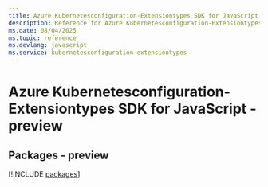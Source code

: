 ```yaml
---
title: Azure Kubernetesconfiguration-Extensiontypes SDK for JavaScript
description: Reference for Azure Kubernetesconfiguration-Extensiontypes SDK for JavaScript
ms.date: 08/04/2025
ms.topic: reference
ms.devlang: javascript
ms.service: kubernetesconfiguration-extensiontypes
---
```

# Azure Kubernetesconfiguration-Extensiontypes SDK for JavaScript - preview
## Packages - preview
[!INCLUDE [packages](kubernetesconfiguration-extensiontypes-index.md)]